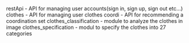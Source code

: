 restApi - API for managing user accounts(sign in, sign up, sign out etc...)
clothes - API for managing user clothes
coordi - API for recommending a coordination set
clothes_classification - module to analyze the clothes in image
clothes_specification - modul to specify the clothes into 27 categories
